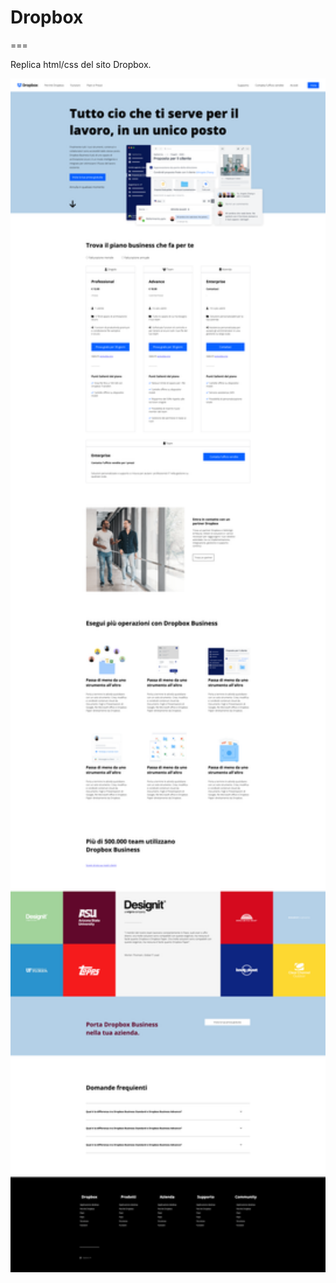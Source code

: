 # Dropbox

===

Replica html/css del sito Dropbox.

<p align="center"><img src="img_project/dropbox.png" width="800" alt="Laravel Logo"></p>
